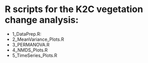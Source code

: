 #  R scripts for the K2C vegetation change analysis:
- 1_DataPrep.R: 
- 2_MeanVariance_Plots.R
- 3_PERMANOVA.R
- 4_NMDS_Plots.R
- 5_TimeSeries_Plots.R
